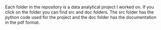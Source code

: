 Each folder in the repository is a data analytical project I worked on. If you click on the folder you can find src and 
doc folders. The src folder has the python code used for the project and the doc folder has the documentation in the
pdf format. 
